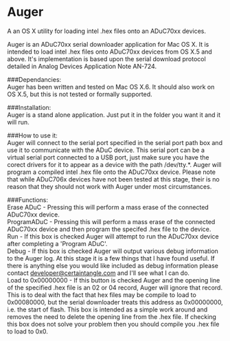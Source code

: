 Auger
=====

A an OS X utility for loading intel .hex files onto an ADuC70xx devices.

Auger is an ADuC70xx serial downloader application for Mac OS X.  It is intended to load intel .hex files onto ADuC70xx devices from OS X.5 and above.  It's implementation is based upon the serial download protocol detailed in Analog Devices Application Note AN-724.

###Dependancies:  
	Auger has been written and tested on Mac OS X.6.  It should also work on OS X.5, but this is not tested or formally supported.

###Installation:  
	Auger is a stand alone application.  Just put it in the folder you want it and it will run.
	
###How to use it:  
	Auger will connect to the serial port specified in the serial port path box and use it to communicate with the ADuC device.  This serial port can be a virtual serial port connected to a USB port, just make sure you have the corect drivers for it to appear as a device with the path /dev/tty.*.
	Auger will program a compiled intel .hex file onto the ADuC70xx device.  Please note that while ADuC706x devices have not been tested at this stage, their is no reason that they should not work with Auger under most circumstances.

###Functions:  
	Erase ADuC 	- Pressing this will perform a mass erase of the connected ADuC70xx device.  
	ProgramADuC 	- Pressing this will perform a mass erase of the connected ADuC70xx device and then program the specifed .hex file to the device.  
	Run		- If this box is checked Auger will attempt to run the ADuC70xx device after completing a 'Program ADuC'.  
	Debug		- If this box is checked Auger will output various debug information to the Auger log.  At this stage it is a few things that I have found useful.  If there is anything else you would like included as debug information please contact developer@certaintangle.com and I'll see what I can do.  
	Load to 0x00000000 - If this button is checked Auger and the opening line of the specified .hex file is an 02 or 04 record, Auger will ignore that record.  This is to deal with the fact that hex files may be compile to load to 0x00080000, but the serial downloader treats this address as 0x00000000, i.e. the start of flash.  This box is intended as a simple work around and removes the need to delete the opening line from the .hex file.  If checking this box does not solve your problem then you should compile you .hex file to load to 0x0.  
